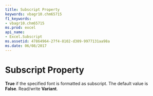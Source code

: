 ```yaml
---
title: Subscript Property
keywords: vbagr10.chm65715
f1_keywords:
- vbagr10.chm65715
ms.prod: excel
api_name:
- Excel.Subscript
ms.assetid: 47864964-27f4-8102-d309-9977131aa98a
ms.date: 06/08/2017
---
```



# Subscript Property

 **True** if the specified font is formatted as subscript. The default value is **False**. Read/write **Variant**.


